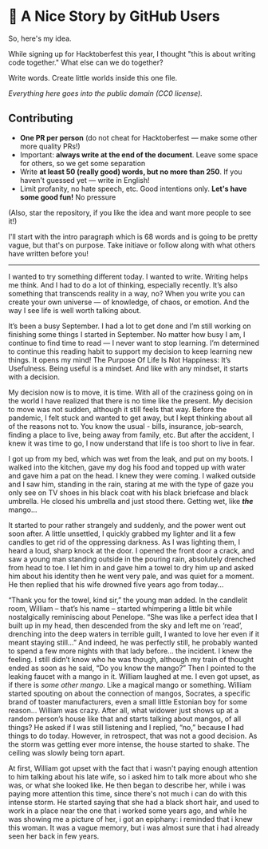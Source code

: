 # 🌹 A Nice Story by GitHub Users

So, here's my idea.

While signing up for Hacktoberfest this year, I thought "this is about writing code together." What else can we do together?

Write words. Create little worlds inside this one file.

*Everything here goes into the public domain (CC0 license).*

## Contributing

* **One PR per person** (do not cheat for Hacktoberfest — make some other more quality PRs!)
* Important: **always write at the end of the document**. Leave some space for others, so we get some separation 
* Write **at least 50 (really good) words, but no more than 250**. If you haven't guessed yet — write in English!
* Limit profanity, no hate speech, etc. Good intentions only. **Let's have some good fun!** No pressure

(Also, star the repository, if you like the idea and want more people to see it!)

I'll start with the intro paragraph which is 68 words and is going to be pretty vague, but that's on purpose. Take initiave or follow along with what others have written before you!

---

I wanted to try something different today. I wanted to write. Writing helps me think. And I had to do a lot of thinking, especially recently. It’s also something that transcends reality in a way, no? When you write you can create your own universe — of knowledge, of chaos, or emotion. And the way I see life is well worth talking about.

It’s been a busy September. I had a lot to get done and I’m still working on finishing some things I started in September. No matter how busy I am, I continue to find time to read — I never want to stop learning. I’m determined to continue this reading habit to support my decision to keep learning new things. It opens my mind! The Purpose Of Life Is Not Happiness: It’s Usefulness. Being useful is a mindset. And like with any mindset, it starts with a decision.

My decision now is to move, it is time. With all of the craziness going on in the world I have realized that there is no time like the present. My decision to move was not sudden, although it still feels that way. Before the pandemic, I felt stuck and wanted to get away, but I kept thinking about all of the reasons not to. You know the usual - bills, insurance, job-search, finding a place to live, being away from family, etc. But after the accident, I knew it was time to go, I now understand that life is too short to live in fear.

I got up from my bed, which was wet from the leak, and put on my boots. I walked into the kitchen, gave my dog his food and topped up with water and gave him a pat on the head. I knew they were coming. I walked outside and I saw him, standing in the rain, staring at me with the type of gaze you only see on TV shoes in his black coat with his black briefcase and black umbrella. He closed his umbrella and just stood there. Getting wet, like ***the*** mango...

It started to pour rather strangely and suddenly, and the power went out soon after. A little unsettled, I quickly grabbed my lighter and lit a few candles to get rid of the oppressing darkness. As I was lighting them, I heard a loud, sharp knock at the door. I opened the front door a crack, and saw a young man standing outside  in the pouring rain, absolutely drenched from head to toe. I let him in and gave him a towel to dry him up and asked him about his identity then he went very pale, and was quiet for a moment. He then replied that his wife drowned five years ago from today...

“Thank you for the towel, kind sir,” the young man added. In the candlelit room, William – that’s his name – started whimpering a little bit while nostalgically reminiscing about Penelope. “She was like a perfect idea that I built up in my head, then descended from the sky and left me on ‘read’, drenching into the deep waters in terrible guilt, I wanted to love her even if it meant staying still…” And indeed, he was perfectly still, he probably wanted to spend a few more nights with that lady before… the incident. I knew the feeling. I still didn’t know who he was though, although my train of thought ended as soon as he said, “Do you know the mango?” Then I pointed to the leaking faucet with a mango in it. William laughed at me. I even got upset, as if there is *some other mango*. Like a magical mango or something. William started spouting on about the connection of mangos, Socrates, a specific brand of toaster manufacturers, even a small little Estonian boy for some reason… William was crazy. After all, what widower just shows up at a random person’s house like that and starts talking about mangos, of all things? He asked if I was still listening and I replied, “no,” because I had things to do today. However, in retrospect, that was not a good decision. As the storm was getting ever more intense, the house started to shake. The ceiling was slowly being torn apart.

At first, William got upset with the fact that i wasn't paying enough attention to him talking about his late wife, so i asked him to talk more about who she was, or what she looked like. He then began to describe her, while i was paying more attention this time, since there's not much i can do with this intense storm. He started saying that she had a black short hair, and used to work in a place near the one that i worked some years ago, and while he was showing me a picture of her, i got an epiphany: i reminded that i knew this woman. It was a vague memory, but i was almost sure that i had already seen her back in few years.
